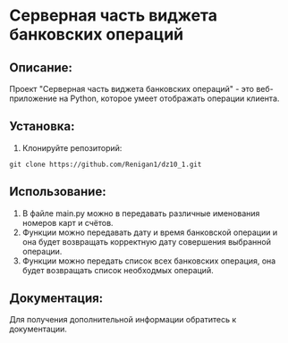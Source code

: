 # Серверная часть виджета банковских операций

## Описание:

Проект "Серверная часть виджета банковских операций" - это веб-приложение на Python, которое умеет отображать операции клиента.

## Установка:

1. Клонируйте репозиторий:
```
git clone https://github.com/Renigan1/dz10_1.git
```

## Использование:

1. В файле main.py можно в передавать различные именования номеров карт и счётов.
2. Функции можно передавать дату и время банковской операции и она будет возвращать корректную дату совершения выбранной операции.
3. Функции можно передать список всех банковских операция, она будет возвращать список необходмых операций.

## Документация:

Для получения дополнительной информации обратитесь к документации.
